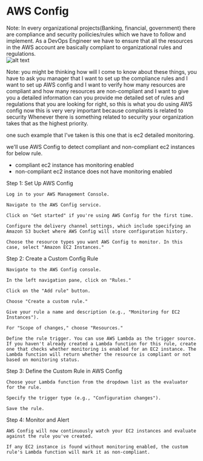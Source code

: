 # AWS Config

Note: In every organizational projects(Banking, financial, government) there are compliance and security poilicies/rules which we have to follow and implement. As a DevOps Engineer we have to ensure that all the resources in the AWS account are basically compliant to organizational rules and regulations.  <br/>
![alt text](<Day-25 _ AWS Config _ Identify Compliant and Non Compliant AWS resources   _#aws #abhishekveeramalla 18-25 screenshot.png>)

Note: you might be thinking how will I come to know about these things, you have to ask you manager that I want to set up the compliance rules and I want to set up AWS config and I want to verify how many resources are compliant and how many resources are non-compliant and I want to give you a detailed information can you provide me detailed set of rules and regulations that you are looking for right, so this is what you do using AWS config now this is very very important because complaints is related to security Whenever there is something related to security your organization takes that as the highest priority.<br/>

one such example that I've taken is this one that is ec2 detailed monitoring.<br/>

we'll use AWS Config to detect compliant and non-compliant ec2 instances for below rule.
- compliant ec2 instance has monitoring enabled
- non-compliant ec2 instance does not have monitoring enabled

Step 1: Set Up AWS Config

    Log in to your AWS Management Console.

    Navigate to the AWS Config service.

    Click on "Get started" if you're using AWS Config for the first time.

    Configure the delivery channel settings, which include specifying an Amazon S3 bucket where AWS Config will store configuration history.

    Choose the resource types you want AWS Config to monitor. In this case, select "Amazon EC2 Instances."

Step 2: Create a Custom Config Rule

    Navigate to the AWS Config console.

    In the left navigation pane, click on "Rules."

    Click on the "Add rule" button.

    Choose "Create a custom rule."

    Give your rule a name and description (e.g., "Monitoring for EC2 Instances").

    For "Scope of changes," choose "Resources."

    Define the rule trigger. You can use AWS Lambda as the trigger source. If you haven't already created a Lambda function for this rule, create one that checks whether monitoring is enabled for an EC2 instance. The Lambda function will return whether the resource is compliant or not based on monitoring status.

Step 3: Define the Custom Rule in AWS Config

    Choose your Lambda function from the dropdown list as the evaluator for the rule.

    Specify the trigger type (e.g., "Configuration changes").

    Save the rule.

Step 4: Monitor and Alert

    AWS Config will now continuously watch your EC2 instances and evaluate against the rule you've created.

    If any EC2 instance is found without monitoring enabled, the custom rule's Lambda function will mark it as non-compliant.
